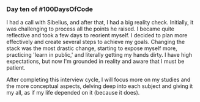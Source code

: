 ### Day ten of #100DaysOfCode

I had a call with Sibelius, and after that, I had a big reality check. Initially, it was challenging to process all the points he raised. I became quite reflective and took a few days to reorient myself. I decided to plan more effectively and create several steps to achieve my goals. Changing the stack was the most drastic change, starting to expose myself more, practicing 'learn in public,' and literally getting my hands dirty. I have high expectations, but now I'm grounded in reality and aware that I must be patient.

After completing this interview cycle, I will focus more on my studies and the more conceptual aspects, delving deep into each subject and giving it my all, as if my life depended on it (because it does).
